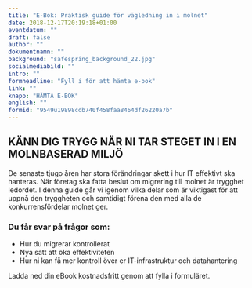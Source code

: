 ```yaml
---
title: "E-Bok: Praktisk guide för vägledning in i molnet"
date: 2018-12-17T20:19:18+01:00
eventdatum: ""
draft: false
author: ""
dokumentnamn: ""
background: "safespring_background_22.jpg"
socialmediabild: ""
intro: ""
formheadline: "Fyll i för att hämta e-bok"
link: ""
knapp: "HÄMTA E-BOK"
english: ""
formid: "9549u19898cdb740f458faa8464df26220a7b"
---
```

## KÄNN DIG TRYGG NÄR NI TAR STEGET IN I EN MOLNBASERAD MILJÖ
De senaste tjugo åren har stora förändringar skett i hur IT effektivt ska hanteras. När företag ska fatta beslut om migrering till molnet är trygghet ledordet. I denna guide går vi igenom vilka delar som är viktigast för att uppnå den tryggheten och samtidigt förena den med alla de konkurrensfördelar molnet ger.

### Du får svar på frågor som:

- Hur du migrerar kontrollerat
- Nya sätt att öka effektiviteten
- Hur ni kan få mer kontroll över er IT-infrastruktur och datahantering

Ladda ned din eBook kostnadsfritt genom att fylla i formuläret.
